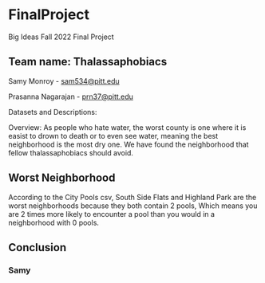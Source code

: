 # FinalProject
Big Ideas Fall 2022 Final Project

## Team name: Thalassaphobiacs 

Samy Monroy - sam534@pitt.edu

Prasanna Nagarajan - prn37@pitt.edu

Datasets and Descriptions: 

Overview: As people who hate water, the worst county is one where it is easist to drown to death or to even see water, meaning the best neighborhood is the most dry one. We have found the neighborhood that fellow thalassaphobiacs should avoid. 

## Worst Neighborhood
According to the City Pools csv, South Side Flats and Highland Park are the worst neighborhoods because they both contain 2 pools, Which means you are 2 times more likely to encounter a pool than you would in a neighborhood with 0 pools. 
## Conclusion
### Samy
